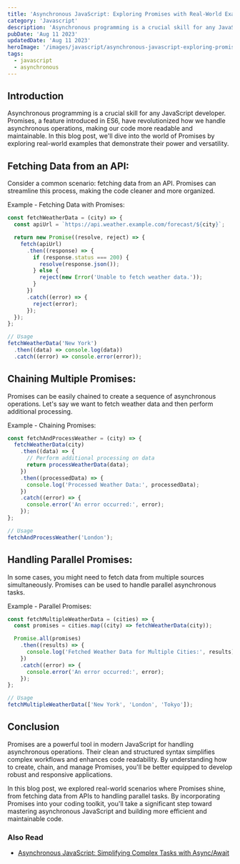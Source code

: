 ```yaml
---
title: 'Asynchronous JavaScript: Exploring Promises with Real-World Examples'
category: 'Javascript'
description: 'Asynchronous programming is a crucial skill for any JavaScript developer. Promises, a feature introduced in ES6'
pubDate: 'Aug 11 2023'
updatedDate: 'Aug 11 2023'
heroImage: '/images/javascript/asynchronous-javascript-exploring-promises-real-world-examples.png'
tags:
  - javascript
  - asynchronous
---
```


## Introduction

Asynchronous programming is a crucial skill for any JavaScript developer. Promises, a feature introduced in ES6, have revolutionized how we handle asynchronous operations, making our code more readable and maintainable. In this blog post, we'll dive into the world of Promises by exploring real-world examples that demonstrate their power and versatility.

## Fetching Data from an API:

Consider a common scenario: fetching data from an API. Promises can streamline this process, making the code cleaner and more organized.

Example - Fetching Data with Promises:

```jsx
const fetchWeatherData = (city) => {
  const apiUrl = `https://api.weather.example.com/forecast/${city}`;

  return new Promise((resolve, reject) => {
    fetch(apiUrl)
      .then((response) => {
        if (response.status === 200) {
          resolve(response.json());
        } else {
          reject(new Error('Unable to fetch weather data.'));
        }
      })
      .catch((error) => {
        reject(error);
      });
  });
};

// Usage
fetchWeatherData('New York')
  .then((data) => console.log(data))
  .catch((error) => console.error(error));
```

## Chaining Multiple Promises:

Promises can be easily chained to create a sequence of asynchronous operations. Let's say we want to fetch weather data and then perform additional processing.

Example - Chaining Promises:

```jsx
const fetchAndProcessWeather = (city) => {
  fetchWeatherData(city)
    .then((data) => {
      // Perform additional processing on data
      return processWeatherData(data);
    })
    .then((processedData) => {
      console.log('Processed Weather Data:', processedData);
    })
    .catch((error) => {
      console.error('An error occurred:', error);
    });
};

// Usage
fetchAndProcessWeather('London');
```

## Handling Parallel Promises:

In some cases, you might need to fetch data from multiple sources simultaneously. Promises can be used to handle parallel asynchronous tasks.

Example - Parallel Promises:

```jsx
const fetchMultipleWeatherData = (cities) => {
  const promises = cities.map((city) => fetchWeatherData(city));

  Promise.all(promises)
    .then((results) => {
      console.log('Fetched Weather Data for Multiple Cities:', results);
    })
    .catch((error) => {
      console.error('An error occurred:', error);
    });
};

// Usage
fetchMultipleWeatherData(['New York', 'London', 'Tokyo']);
```

## Conclusion

Promises are a powerful tool in modern JavaScript for handling asynchronous operations. Their clean and structured syntax simplifies complex workflows and enhances code readability. By understanding how to create, chain, and manage Promises, you'll be better equipped to develop robust and responsive applications.

In this blog post, we explored real-world scenarios where Promises shine, from fetching data from APIs to handling parallel tasks. By incorporating Promises into your coding toolkit, you'll take a significant step toward mastering asynchronous JavaScript and building more efficient and maintainable code.

### Also Read
- [Asynchronous JavaScript: Simplifying Complex Tasks with Async/Await](/asynchronous-javascript-simplifying-complex-tasks-async-await/)
